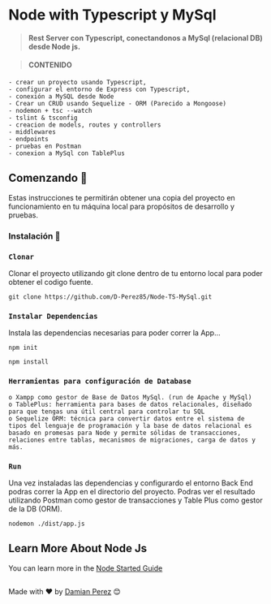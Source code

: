 # Node with Typescript y MySql


>#### Rest Server con Typescript, conectandonos a MySql (relacional DB) desde Node js. 


>#### CONTENIDO
    - crear un proyecto usando Typescript, 
    - configurar el entorno de Express con Typescript, 
    - conexión a MySQL desde Node
    - Crear un CRUD usando Sequelize - ORM (Parecido a Mongoose)
    - nodemon + tsc --watch
    - tslint & tsconfig
    - creacion de models, routes y controllers
    - middlewares
    - endpoints
    - pruebas en Postman
    - conexion a MySql con TablePlus


## Comenzando 🚀

Estas instrucciones te permitirán obtener una copia del proyecto en funcionamiento en tu máquina local para propósitos de desarrollo y pruebas.


### Instalación 🔧

### `Clonar` 
Clonar el proyecto utilizando git clone  dentro de tu entorno local para poder obtener el codigo fuente. 
```
git clone https://github.com/D-Perez85/Node-TS-MySql.git
```
### `Instalar Dependencias`
Instala las dependencias necesarias para poder correr la App...
```
npm init
```
```
npm install
```

### `Herramientas para configuración de Database` 

	o Xampp como gestor de Base de Datos MySql. (run de Apache y MySql)
	o TablePlus: herramienta para bases de datos relacionales, diseñado para que tengas una útil central para controlar tu SQL
	o Sequelize ORM: técnica para convertir datos entre el sistema de tipos del lenguaje de programación y la base de datos relacional es basado en promesas para Node y permite sólidas de transacciones, relaciones entre tablas, mecanismos de migraciones, carga de datos y más. 


### `Run`
Una vez instaladas las dependencias y configurardo el entorno Back End podras correr la App en el directorio del proyecto. 
Podras ver el resultado utilizando Postman como gestor de transacciones y Table Plus como gestor de la DB (ORM). 

```
nodemon ./dist/app.js 
```


## Learn More About Node Js

You can learn more in the [Node Started Guide](https://nodejs.org/en/docs/guides/getting-started-guide/)


##
Made with ❤️ by [Damian Perez](https://github.com/D-Perez85) 😊
